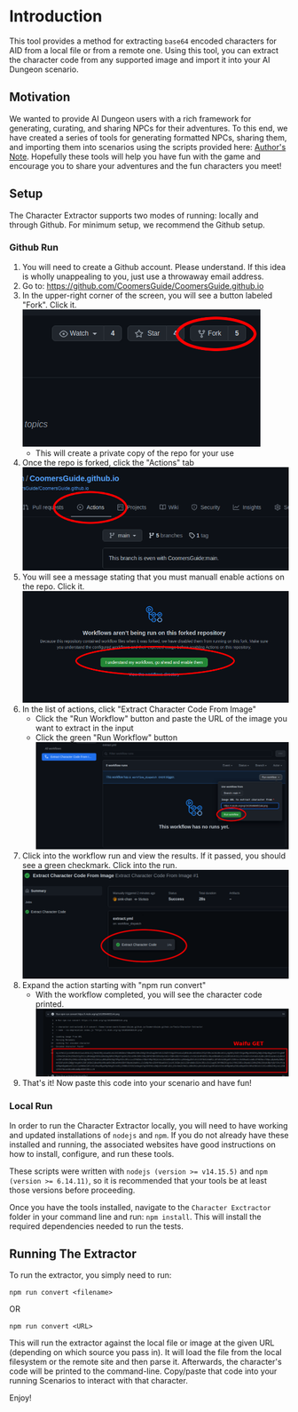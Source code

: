 # Introduction
This tool provides a method for extracting `base64` encoded characters for AID from a local file or from a remote one. Using this tool, you can extract the character code from any supported image and import it into your AI Dungeon scenario.

## Motivation
We wanted to provide AI Dungeon users with a rich framework for generating, curating, and sharing NPCs for their adventures. To this end, we have created a series of tools for generating formatted NPCs, sharing them, and importing them into scenarios using the scripts provided here: [Author's Note](https://github.com/CoomersGuide/CoomersGuide.github.io/tree/main/Resources-And-Guides/Scripts/AuthorsNote). Hopefully these tools will help you have fun with the game and encourage you to share your adventures and the fun characters you meet!

## Setup
The Character Extractor supports two modes of running: locally and through Github. For minimum setup, we recommend the Github setup.

### Github Run
1. You will need to create a Github account. Please understand. If this idea is wholly unappealing to you, just use a throwaway email address.
1. Go to: https://github.com/CoomersGuide/CoomersGuide.github.io
1. In the upper-right corner of the screen, you will see a button labeled "Fork". Click it.
![fork](img/fork.png)
    - This will create a private copy of the repo for your use
1. Once the repo is forked, click the "Actions" tab
![fork](img/actions.png)
1. You will see a message stating that you must manuall enable actions on the repo. Click it.
![enable actions](img/enabledActions.png)
1. In the list of actions, click "Extract Character Code From Image"
    - Click the "Run Workflow" button and paste the URL of the image you want to extract in the input
    - Click the green "Run Workflow" button
![run action](img/runAction.png)
1. Click into the workflow run and view the results. If it passed, you should see a green checkmark. Click into the run.
![open run](img/openRun.png)
1. Expand the action starting with "npm run convert"
    - With the workflow completed, you will see the character code printed.
![get code](img/codeExtracted.png)
1. That's it! Now paste this code into your scenario and have fun!

### Local Run
In order to run the Character Extractor locally, you will need to have working and updated installations of `nodejs` and `npm`. If you do not already have these installed and running, the associated websites have good instructions on how to install, configure, and run these tools.

These scripts were written with `nodejs (version >= v14.15.5)` and `npm (version >= 6.14.11)`, so it is recommended that your tools be at least those versions before proceeding.

Once you have the tools installed, navigate to the `Character Exctractor` folder in your command line and run: `npm install`. This will install the required dependencies needed to run the tests.

## Running The Extractor
To run the extractor, you simply need to run:
```
npm run convert <filename>
```
OR
```
npm run convert <URL>
```
This will run the extractor against the local file or image at the given URL (depending on which source you pass in). It will load the file from the local filesystem or the remote site and then parse it. Afterwards, the character's code will be printed to the command-line. Copy/paste that code into your running Scenarios to interact with that character.

Enjoy!
